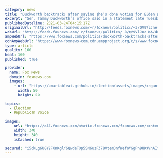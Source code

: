 ```yaml
---
category: news
title: "Duckworth backtracks after saying she’s done voting for Biden picks over lack of AAPI representation"
excerpt: "Sen. Tammy Duckworth’s office said in a statement late Tuesday that the Illinois Democrat will “not stand in the way” of President Biden’s nominees after strongly criticizing the administration for its lack of Asian American or Pacific Islander (AAPI) representation on Cabinet-level posts."
publishedDateTime: 2021-03-24T04:15:17Z
originalUrl: "http://feeds.foxnews.com/~r/foxnews/politics/~3/QV9VlJne-KA/duckworth-backtracks-after-saying-shes-done-voting-for-biden-picks-over-lack-of-aapi-representation"
webUrl: "http://feeds.foxnews.com/~r/foxnews/politics/~3/QV9VlJne-KA/duckworth-backtracks-after-saying-shes-done-voting-for-biden-picks-over-lack-of-aapi-representation"
ampWebUrl: "https://www.foxnews.com/politics/duckworth-backtracks-after-saying-shes-done-voting-for-biden-picks-over-lack-of-aapi-representation.amp"
cdnAmpWebUrl: "https://www-foxnews-com.cdn.ampproject.org/c/s/www.foxnews.com/politics/duckworth-backtracks-after-saying-shes-done-voting-for-biden-picks-over-lack-of-aapi-representation.amp"
type: article
quality: 160
heat: 160
published: true

provider:
  name: Fox News
  domain: foxnews.com
  images:
    - url: "https://smartableai.github.io/election/assets/images/organizations/foxnews.com-50x50.jpg"
      width: 50
      height: 50

topics:
  - Election
  - Republican Voice

images:
  - url: "https://a57.foxnews.com/static.foxnews.com/foxnews.com/content/uploads/2018/09/340/340/demarche.jpg?ve=1&tl=1"
    width: 340
    height: 340
    isCached: true

secured: "i5qkLg6U8Y2FXnKglf6QwdeTXp5SN6uzR378VtemDnfWefoVGgPn9UK9VnAIfc+VCH+JOS6H2BDMeyUiOoELKaJsU89c/RU/TF8SXicqtlx88jLkaHWZyo4X/PCB/Q6tgevLF/vOwuA3w06jtE9OuZU2ftbkw7W1i75s16O36bYVUOIv6B+eTg+o6m80Rs/3LIGmfmwo+wIASFTgH034wHl+xSkGRoSHJHNuldtDYBaZR+ISwVmfkuM0qmcqUOaEhWwJRXf8GFCkoFwJf9wsY8/Bw7Y5S8z4ghaxsfr14RcRfafH+Sjg1q4JxARvbnVLK18uMB8KX4orKs+YM59y6rta60S/nOhLA8WE4jOG7o8=;qKqaeRiUHxR/QDVxZxobUw=="
---
```


